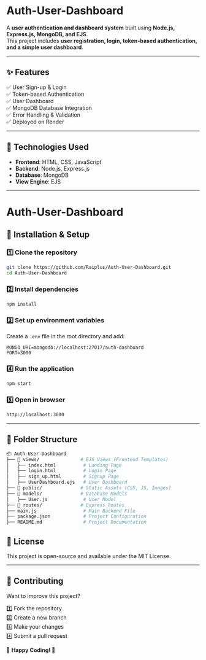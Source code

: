 # Auth-User-Dashboard  

A **user authentication and dashboard system** built using **Node.js, Express.js, MongoDB, and EJS**.  
This project includes **user registration, login, token-based authentication, and a simple user dashboard**.

---

## ✨ Features  
✅ User Sign-up & Login  
✅ Token-based Authentication  
✅ User Dashboard  
✅ MongoDB Database Integration  
✅ Error Handling & Validation  
✅ Deployed on Render  

---

## 📌 Technologies Used  
- **Frontend**: HTML, CSS, JavaScript  
- **Backend**: Node.js, Express.js  
- **Database**: MongoDB  
- **View Engine**: EJS  

---

# Auth-User-Dashboard

## 🚀 Installation & Setup

### 1️⃣ Clone the repository

```sh
git clone https://github.com/Raiplus/Auth-User-Dashboard.git
cd Auth-User-Dashboard
```

### 2️⃣ Install dependencies

```sh
npm install
```

### 3️⃣ Set up environment variables

Create a `.env` file in the root directory and add:

```env
MONGO_URI=mongodb://localhost:27017/auth-dashboard
PORT=3000
```

### 4️⃣ Run the application

```sh
npm start
```

### 5️⃣ Open in browser

```sh
http://localhost:3000
```

---

## 📂 Folder Structure

```sh
📦 Auth-User-Dashboard  
├── 📂 views/               # EJS Views (Frontend Templates)  
│   ├── index.html          # Landing Page  
│   ├── login.html          # Login Page  
│   ├── sign_up.html        # Signup Page  
│   ├── UserDashboard.ejs   # User Dashboard  
├── 📂 public/              # Static Assets (CSS, JS, Images)  
├── 📂 models/              # Database Models  
│   ├── User.js             # User Model  
├── 📂 routes/              # Express Routes  
├── main.js                 # Main Backend File  
├── package.json            # Project Configuration  
├── README.md               # Project Documentation  
```

## 📜 License

This project is open-source and available under the MIT License.

---

## 🎯 Contributing

Want to improve this project?

1️⃣ Fork the repository\
2️⃣ Create a new branch\
3️⃣ Make your changes\
4️⃣ Submit a pull request

🙌 **Happy Coding! 🚀**

